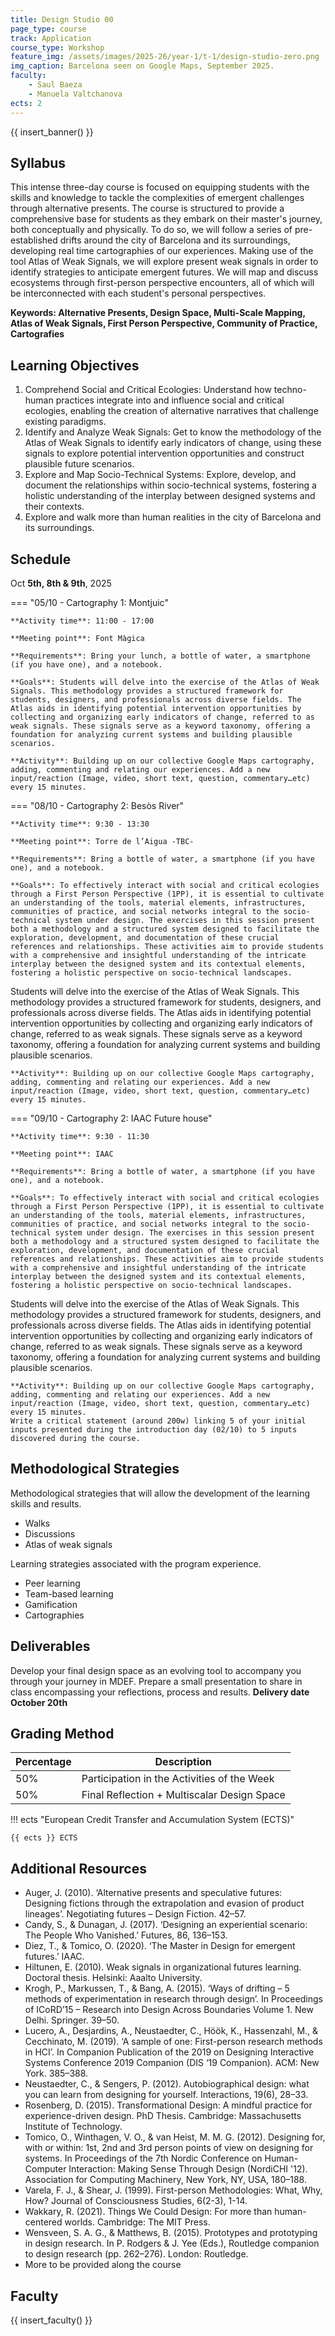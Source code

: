 ```yaml
---
title: Design Studio 00
page_type: course
track: Application
course_type: Workshop
feature_img: /assets/images/2025-26/year-1/t-1/design-studio-zero.png
img_caption: Barcelona seen on Google Maps, September 2025.
faculty:
    - Saul Baeza
    - Manuela Valtchanova
ects: 2
---
```


{{ insert_banner() }}

## Syllabus

This intense three-day course is focused on equipping students with the skills and knowledge to tackle the complexities of emergent challenges through alternative presents. The course is structured to provide a comprehensive base for students as they embark on their master's journey, both conceptually and physically. To do so, we will follow a series of pre-established drifts around the city of Barcelona and its surroundings, developing real time cartographies of our experiences. Making use of the tool Atlas of Weak Signals, we will explore present weak signals in order to identify strategies to anticipate emergent futures. We will map and discuss ecosystems through first-person perspective encounters, all of which will be interconnected with each student's personal perspectives.

**Keywords: Alternative Presents, Design Space, Multi-Scale Mapping, Atlas of Weak Signals, First Person Perspective, Community of Practice, Cartografies**

## Learning Objectives

1. Comprehend Social and Critical Ecologies: Understand how techno-human practices integrate into and influence social and critical ecologies, enabling the creation of alternative narratives that challenge existing paradigms.
2. Identify and Analyze Weak Signals: Get to know the methodology of the Atlas of Weak Signals to identify early indicators of change, using these signals to explore potential intervention opportunities and construct plausible future scenarios.
3. Explore and Map Socio-Technical Systems: Explore, develop, and document the relationships within socio-technical systems, fostering a holistic understanding of the interplay between designed systems and their contexts.
4. Explore and walk more than human realities in the city of Barcelona and its surroundings.

## Schedule

Oct **5th, 8th & 9th**, 2025

=== "05/10 - Cartography 1: Montjuic"

    **Activity time**: 11:00 - 17:00
    
    **Meeting point**: Font Màgica
    
    **Requirements**: Bring your lunch, a bottle of water, a smartphone (if you have one), and a notebook.    
     
    **Goals**: Students will delve into the exercise of the Atlas of Weak Signals. This methodology provides a structured framework for students, designers, and professionals across diverse fields. The Atlas aids in identifying potential intervention opportunities by collecting and organizing early indicators of change, referred to as weak signals. These signals serve as a keyword taxonomy, offering a foundation for analyzing current systems and building plausible scenarios.

    **Activity**: Building up on our collective Google Maps cartography, adding, commenting and relating our experiences. Add a new input/reaction (Image, video, short text, question, commentary…etc) every 15 minutes.

=== "08/10 - Cartography 2: Besòs River"

    **Activity time**: 9:30 - 13:30
    
    **Meeting point**: Torre de l’Aigua -TBC-
    
    **Requirements**: Bring a bottle of water, a smartphone (if you have one), and a notebook.
     
    **Goals**: To effectively interact with social and critical ecologies through a First Person Perspective (1PP), it is essential to cultivate an understanding of the tools, material elements, infrastructures, communities of practice, and social networks integral to the socio-technical system under design. The exercises in this session present both a methodology and a structured system designed to facilitate the exploration, development, and documentation of these crucial references and relationships. These activities aim to provide students with a comprehensive and insightful understanding of the intricate interplay between the designed system and its contextual elements, fostering a holistic perspective on socio-technical landscapes.

Students will delve into the exercise of the Atlas of Weak Signals. This methodology provides a structured framework for students, designers, and professionals across diverse fields. The Atlas aids in identifying potential intervention opportunities by collecting and organizing early indicators of change, referred to as weak signals. These signals serve as a keyword taxonomy, offering a foundation for analyzing current systems and building plausible scenarios.

    **Activity**: Building up on our collective Google Maps cartography, adding, commenting and relating our experiences. Add a new input/reaction (Image, video, short text, question, commentary…etc) every 15 minutes.
    

=== "09/10 - Cartography 2: IAAC Future house"

    **Activity time**: 9:30 - 11:30
    
    **Meeting point**: IAAC
    
    **Requirements**: Bring a bottle of water, a smartphone (if you have one), and a notebook.
     
    **Goals**: To effectively interact with social and critical ecologies through a First Person Perspective (1PP), it is essential to cultivate an understanding of the tools, material elements, infrastructures, communities of practice, and social networks integral to the socio-technical system under design. The exercises in this session present both a methodology and a structured system designed to facilitate the exploration, development, and documentation of these crucial references and relationships. These activities aim to provide students with a comprehensive and insightful understanding of the intricate interplay between the designed system and its contextual elements, fostering a holistic perspective on socio-technical landscapes.

Students will delve into the exercise of the Atlas of Weak Signals. This methodology provides a structured framework for students, designers, and professionals across diverse fields. The Atlas aids in identifying potential intervention opportunities by collecting and organizing early indicators of change, referred to as weak signals. These signals serve as a keyword taxonomy, offering a foundation for analyzing current systems and building plausible scenarios.

    **Activity**: Building up on our collective Google Maps cartography, adding, commenting and relating our experiences. Add a new input/reaction (Image, video, short text, question, commentary…etc) every 15 minutes.
    Write a critical statement (around 200w) linking 5 of your initial inputs presented during the introduction day (02/10) to 5 inputs discovered during the course. 
    

## Methodological Strategies

Methodological strategies that will allow the development of the learning skills and results.
- Walks
- Discussions
- Atlas of weak signals

Learning strategies associated with the program experience.

- Peer learning
- Team-based learning
- Gamification
- Cartographies


## Deliverables

Develop your final design space as an evolving tool to accompany you through your journey in MDEF. Prepare a small presentation to share in class encompassing your reflections, process and results.
**Delivery date October 20th**


## Grading Method

| Percentage  | Description                                     |
| ----------- | ------------------------------------            |
| 50%         | Participation in the Activities of the Week          |
| 50%         | Final Reflection + Multiscalar Design Space                                 |

!!! ects "European Credit Transfer and Accumulation System (ECTS)"

    {{ ects }} ECTS

## Additional Resources
- Auger, J. (2010). ‘Alternative presents and speculative futures: Designing fictions through the extrapolation and evasion of product lineages’. Negotiating futures – Design Fiction. 42–57.
- Candy, S., & Dunagan, J. (2017). ‘Designing an experiential scenario: The People Who Vanished.’ Futures, 86, 136–153.
- Diez, T., & Tomico, O. (2020). ‘The Master in Design for emergent futures.’ IAAC.
- Hiltunen, E. (2010). Weak signals in organizational futures learning. Doctoral thesis. Helsinki: Aaalto University.
- Krogh, P., Markussen, T., & Bang, A. (2015). ‘Ways of drifting – 5 methods of experimentation in research through design’. In Proceedings of ICoRD’15 – Research into Design Across Boundaries Volume 1. New Delhi. Springer. 39–50.
- Lucero, A., Desjardins, A., Neustaedter, C., Höök, K., Hassenzahl, M., & Cecchinato, M. (2019). ‘A sample of one: First-person research methods in HCI’. In Companion Publication of the 2019 on Designing Interactive Systems Conference 2019 Companion (DIS ‘19 Companion). ACM: New York. 385–388.
- Neustaedter, C., & Sengers, P. (2012). Autobiographical design: what you can learn from designing for yourself. Interactions, 19(6), 28–33.
- Rosenberg, D. (2015). Transformational Design: A mindful practice for experience-driven design. PhD Thesis. Cambridge: Massachusetts Institute of Technology.
- Tomico, O., Winthagen, V. O., & van Heist, M. M. G. (2012). Designing for, with or within: 1st, 2nd and 3rd person points of view on designing for systems. In Proceedings of the 7th Nordic Conference on Human-Computer Interaction: Making Sense Through Design (NordiCHI '12). Association for Computing Machinery, New York, NY, USA, 180–188.
- Varela, F. J., & Shear, J. (1999). First-person Methodologies: What, Why, How? Journal of Consciousness Studies, 6(2-3), 1-14.
- Wakkary, R. (2021). Things We Could Design: For more than human-centered worlds. Cambridge: The MIT Press.
- Wensveen, S. A. G., & Matthews, B. (2015). Prototypes and prototyping in design research. In P. Rodgers & J. Yee (Eds.), Routledge companion to design research (pp. 262–276). London: Routledge.
- More to be provided along the course


## Faculty

{{ insert_faculty() }}
